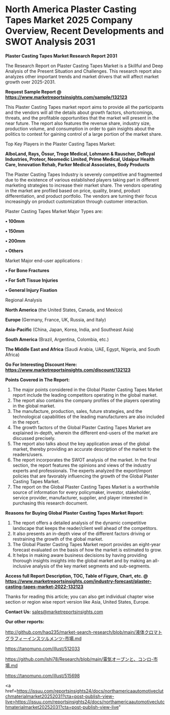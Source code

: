 # North America Plaster Casting Tapes Market 2025 Company Overview, Recent Developments and SWOT Analysis 2031

<strong>Plaster Casting Tapes Market Research Report 2031</strong>

The Research Report on Plaster Casting Tapes Market is a Skillful and Deep Analysis of the Present Situation and Challenges. This research report also analyzes other important trends and market drivers that will affect market growth over 2025-2031.

<strong>Request Sample Report @ <a href=https://www.marketreportsinsights.com/sample/132123>https://www.marketreportsinsights.com/sample/132123</a></strong>

This Plaster Casting Tapes market report aims to provide all the participants and the vendors will all the details about growth factors, shortcomings, threats, and the profitable opportunities that the market will present in the near future. The report also features the revenue share, industry size, production volume, and consumption in order to gain insights about the politics to contest for gaining control of a large portion of the market share.

Top Key Players in the Plaster Casting Tapes Market:

<strong>AlboLand, Rays, Össur, Troge Medical, Lohmann & Rauscher, DeRoyal Industries, Proteor, Neomedic Limited, Prime Medical, Udaipur Health Care, Innovation Rehab, Parker Medical Associates, Body Products</strong>

The Plaster Casting Tapes Industry is severely competitive and fragmented due to the existence of various established players taking part in different marketing strategies to increase their market share. The vendors operating in the market are profiled based on price, quality, brand, product differentiation, and product portfolio. The vendors are turning their focus increasingly on product customization through customer interaction.

Plaster Casting Tapes Market Major Types are:

<strong>• 100mm

• 150mm

• 200mm

• Others</strong>

Market Major end-user applications :

<strong>• For Bone Fractures

• For Soft Tissue Injuries

• General Injury Fixation</strong>

Regional Analysis

</u><strong><b>North America</b></strong> (the United States, Canada, and Mexico)

<strong><b>Europe </b></strong>(Germany, France, UK, Russia, and Italy)

<strong><b>Asia-Pacific</b></strong> (China, Japan, Korea, India, and Southeast Asia)

<strong><b>South America</b></strong> (Brazil, Argentina, Colombia, etc.)

<strong><b>The Middle East and Africa</b></strong> (Saudi Arabia, UAE, Egypt, Nigeria, and South Africa)

<strong>Go For Interesting Discount Here: <a href=https://www.marketreportsinsights.com/discount/132123>https://www.marketreportsinsights.com/discount/132123</a></strong>

<strong>Points Covered in The Report:</strong>
<ol>
  <li>The major points considered in the Global Plaster Casting Tapes Market report include the leading competitors operating in the global market.</li>
  <li>The report also contains the company profiles of the players operating in the global market.</li>
  <li>The manufacture, production, sales, future strategies, and the technological capabilities of the leading manufacturers are also included in the report.</li>
  <li>The growth factors of the Global Plaster Casting Tapes Market are explained in-depth, wherein the different end-users of the market are discussed precisely.</li>
  <li>The report also talks about the key application areas of the global market, thereby providing an accurate description of the market to the readers/users.</li>
  <li>The report incorporates the SWOT analysis of the market. In the final section, the report features the opinions and views of the industry experts and professionals. The experts analyzed the export/import policies that are favorably influencing the growth of the Global Plaster Casting Tapes Market.</li>
  <li>The report on the Global Plaster Casting Tapes Market is a worthwhile source of information for every policymaker, investor, stakeholder, service provider, manufacturer, supplier, and player interested in purchasing this research document.</li>
</ol>
<strong>Reasons for Buying Global Plaster Casting Tapes Market Report:</strong>

<ol>
  <li>The report offers a detailed analysis of the dynamic competitive landscape that keeps the reader/client well ahead of the competitors.</li>
  <li>It also presents an in-depth view of the different factors driving or restraining the growth of the global market.</li>
  <li>The Global Plaster Casting Tapes Market report provides an eight-year forecast evaluated on the basis of how the market is estimated to grow.</li>
  <li>It helps in making aware business decisions by having providing thorough insights insights into the global market and by making an all-inclusive analysis of the key market segments and sub-segments.</li>
</ol>
<strong>Access full Report Description, TOC, Table of Figure, Chart, etc. @ <a href=https://www.marketreportsinsights.com/industry-forecast/plaster-casting-tapes-market-2022-132123>https://www.marketreportsinsights.com/industry-forecast/plaster-casting-tapes-market-2022-132123</a></strong>


Thanks for reading this article; you can also get individual chapter wise section or region wise report version like Asia, United States, Europe.

<strong>Contact Us:</strong>
sales@marketreportsinsights.com

<strong>Our other reports:</strong>

<a href=http://github.com/haq235/market-search-research/blob/main/液体クロマトグラフィーインスツルメンツ-市場.md>http://github.com/haq235/market-search-research/blob/main/液体クロマトグラフィーインスツルメンツ-市場.md</a>

<a href=https://tanomuno.com/illust/512033>https://tanomuno.com/illust/512033</a>

<a href=https://github.com/Ishi78/Research/blob/main/電気オーブンと、コンロ-市場.md>https://github.com/Ishi78/Research/blob/main/電気オーブンと、コンロ-市場.md</a>

<a href=https://tanomuno.com/illust/515698>https://tanomuno.com/illust/515698</a>

<a href=https://issuu.com/reportsinsights24/docs/northamericaautomotiveclutchmaterialmarket20252031?cta=post-publish-view-live>https://issuu.com/reportsinsights24/docs/northamericaautomotiveclutchmaterialmarket20252031?cta=post-publish-view-live</a>"
